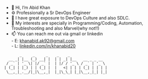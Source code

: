 - 👋 Hi, I’m Abid Khan
- ⚙️ Professionally a Sr DevOps Engineer
- 🌱 I have great exposure to DevOps Culture and also SDLC.
- 👀 My interests are specially in Programming/Coding, Automation, Troubleshooting and also Marvel(why not!!)
- 📫 You can reach me out via gmail or linkedin  
       - E: khanabid.ak92@gmail.com  
       - L: [linkedin.com/in/khanabid20](https://www.linkedin.com/in/khanabid20/)

```
       _     _     _    _    _                 
  __ _| |__ (_) __| |  | | _| |__   __ _ _ __  
 / _` | '_ \| |/ _` |  | |/ / '_ \ / _` | '_ \ 
| (_| | |_) | | (_| |  |   <| | | | (_| | | | |
 \__,_|_.__/|_|\__,_|  |_|\_\_| |_|\__,_|_| |_|
                                               
```


<!---
khanabid20/khanabid20 is a ✨ special ✨ repository because its `README.md` (this file) appears on your GitHub profile.
You can click the Preview link to take a look at your changes.
--->
